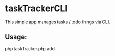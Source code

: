 # taskTrackerCLI

This simple app manages tasks / todo things via CLI. 

## Usage:
php taskTracker.php add <title> <description> - Add a new task
php taskTracker.php delete <id> - Delete a task
php taskTracker.php complete <id> - Complete a task
php taskTracker.php list - List all tasks
